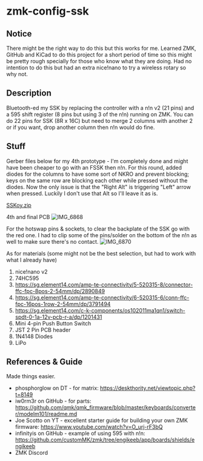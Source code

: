 # zmk-config-ssk

## Notice
There might be the right way to do this but this works for me. Learned ZMK, GitHub and KiCad to do this project for a short period of time so this might be pretty rough specially for those who know what they are doing. Had no intention to do this but had an extra nice!nano to try a wireless rotary so why not.

## Description
Bluetooth-ed my SSK by replacing the controller with a n!n v2 (21 pins) and a 595 shift register (8 pins but using 3 of the n!n) running on ZMK. You can do 22 pins for SSK (8R x 16C) but need to merge 2 columns with another 2 or if you want, drop another column then n!n would do fine.

## Stuff
Gerber files below for my 4th prototype - I'm completely done and might have been cheaper to go with an FSSK then n!n. For this round, added diodes for the columns to have some sort of NKRO and prevent blocking; keys on the same row are blocking each other while pressed without the diodes. Now the only issue is that the "Right Alt" is triggering "Left" arrow when pressed. Luckily I don't use that Alt so I'll leave it as is.

[SSKoy.zip](https://github.com/nyemash/zmk-config-ssk/files/11471226/SSKoy.zip)

4th and final PCB
![IMG_6868](https://github.com/nyemash/zmk-config-ssk/assets/83567311/1a8457f1-0c78-45b1-ae8f-6649d1eec036)

For the hotswap pins & sockets, to clear the backplate of the SSK go with the red one. I had to clip some of the pins/solder on the bottom of the n!n as well to make sure there's no contact.
![IMG_6870](https://github.com/nyemash/zmk-config-ssk/assets/83567311/9c558f41-c355-4461-bb5c-57f3539b3115)

As for materials (some might not be the best selection, but had to work with what I already have)
1. nice!nano v2
2. 74HC595
3. https://sg.element14.com/amp-te-connectivity/5-520315-8/connector-ffc-fpc-8pos-2-54mm/dp/2890849
4. https://sg.element14.com/amp-te-connectivity/6-520315-6/conn-ffc-fpc-16pos-1row-2-54mm/dp/3791494
5. https://sg.element14.com/c-k-components/os102011ma1qn1/switch-spdt-0-1a-12v-pcb-r-a/dp/1201431
6. Mini 4-pin Push Button Switch
7. JST 2 Pin PCB header
8. 1N4148 Diodes
9. LiPo

## References & Guide
Made things easier.

* phosphorglow on DT - for matrix: https://deskthority.net/viewtopic.php?t=8149
* iw0rm3r on GitHub - for parts:  https://github.com/qmk/qmk_firmware/blob/master/keyboards/converter/modelm101/readme.md
* Joe Scotto on YT - excellent starter guide for building your own ZMK firmware: https://www.youtube.com/watch?v=O_urj-rF3bQ
* infinityis on GitHub - example of using 595 with n!n: https://github.com/customMK/zmk/tree/engikeeb/app/boards/shields/engikeeb
* ZMK Discord

